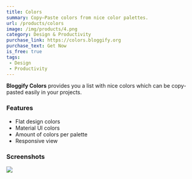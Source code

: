 ```yaml
---
title: Colors
summary: Copy—Paste colors from nice color palettes.
url: /products/colors
image: /img/products/4.png
category: Design & Productivity
purchase_link: https://colors.bloggify.org
purchase_text: Get Now
is_free: true
tags:
 - Design
 - Productivity
---
```


**Bloggify Colors** provides you a list with nice colors which can be
copy-pasted easily in your projects.

### Features

 - Flat design colors
 - Material UI colors
 - Amount of colors per palette
 - Responsive view

### Screenshots

![](/products/4/1.png)
